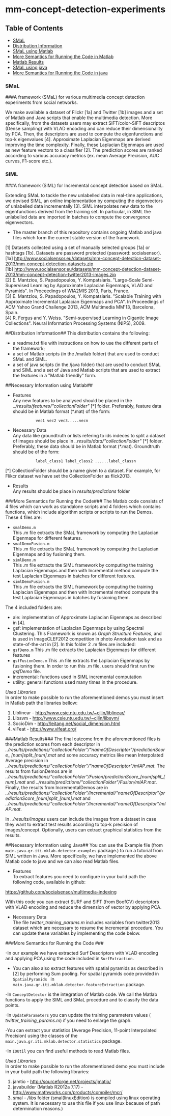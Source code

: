 mm-concept-detection-experiments
================================

## Table of Contents
* [SMaL](#smal)
* [Distribution Information](#distribution-information)
* [SMaL using Matlab](#smal-using-Matlab)
* [More Semantics for Running the Code in Matlab](#more-semantics-for-running-the-code)
* [Matlab Results](#Matlab-results)
* [SMaL using java](#smal-using-java)
* [More Semantics for Running the Code in java](#more-semantics-for-running-the-code-1)

### SMaL

###A framework (SMaL) for various multimedia concept detection experiments from social networks.

We make available a dataset of Flickr [1a] and Twitter [1b] images and a set of Matlab and Java scripts that enable the multimedia detection. More specifically, from the datasets users may extract SIFT/color-SIFT descriptos (Dense sampling) with VLAD encoding and can reduce their dimensionality by PCA. Then, the descriptors are used to compute the eigenfunctions and top-k eigenvalues [4]. Approximate Laplacian Eigenmaps are derived improving the time complexity. Finally, these Laplacian Eigenmaps are used as new feature vectors to a classifier [2]. The prediction scores are ranked according to various accuracy metrics (ex. mean Average Precision, AUC curves, F1-score etc.).


### SIML
###A framework (SIML) for Incremental concept detection based on SMaL.

Extending SMaL to tackle the new unlabelled data in real-time applications, we devised SIML, an online implementation by computing the eigenvectors of unlabelled data incrementally [3]. SIML interpolates new data to the eigenfunctions derived from the training set. In particular, in SIML the unlabelled data are imported in batches to compute the convergence eigenvectors. 

* The master branch of this repository contains ongoing Matlab and java files which form the current stable version of the framework. 

[1] Datasets collected using a set of manually selected groups [1a] or hashtags [1b]. Datasets are password protected (password: socialsensor).	 
[1a] http://www.socialsensor.eu/datasets/mm-concept-detection-dataset-2013/mm-concept-detection-datasets.zip	
[1b] http://www.socialsensor.eu/datasets/mm-concept-detection-dataset-2013/mm-concept-detection-twitter2013-images.zip	
[2] E. Mantziou, S. Papadopoulos, Y. Kompatsiaris. "Large-Scale Semi-Supervised Learning by Approximate Laplacian Eigenmaps, VLAD and Pyramids". In Proceedings of WIA2MIS 2013, Paris, France.  
[3] E. Mantziou, S. Papadopoulos, Y. Kompatsiaris. "Scalable Training with Approximate Incremental Laplacian Eigenmaps and PCA". In Proceedings of ACM Yahoo Grand Challenge 2013, ACM Multimedia MM'13, Barcelona, Spain.	
[4] R. Fergus and Y. Weiss. "Semi-supervised Learning in Gigantic Image Collections". Neural Information Processing Systems (NIPS), 2009.

##Distribution Information##
This distribution contains the following:  
* a readme.txt file with instructions on how to use the different parts of the framework;
* a set of Matlab scripts (in the /matlab folder) that are used to conduct SMaL and SIML.
* a set of java scripts (in the /java folder) that are used to conduct SMaL and SIML and a set of Java and Matlab scripts that are used to extract the features in a "Matlab friendly" form.


##Necessary Information using Matlab##

* Features	
Any new features to be analysed should be placed in the _../results/features/"collectionFolder"_ [\*] folder. Preferably, feature data should be in Matlab format (*.mat) of the form:	

				vec1 vec2 vec3.....vecn	
				
* Necessary Data	
Any data like groundtruth or lists refering to ids indeces to split a dataset of images should be place in _..results/data/"collectionFolder"_ [\*] folder. Preferably, these data should be in Matlab format (*.mat). Groundtruth should be of the form:

				label_class1 label_class2 ......label_classn

[*] CollectionFolder should be a name given to a dataset. For example, for Flikcr dataset we have set the CollectionFolder as flick2013. 

* Results	
Any results should be place in _results/predictions_ folder	

###More Semantics for Running the Code###
The Matlab code consists of 4 files which can work as standalone scripts and 4 folders which contains functions, which include algorithm scripts or scripts to run the Demos.   
These 4 files are:  
* <code>smalDemo.m</code>  
    This .m file extracts the SMaL framework by computing the Laplacian Eigenmaps for different features. 
* <code>smalDemoFusion.m</code>  
    This .m file extracts the SMaL framework by computing the Laplacian Eigenmaps and by fusioning them.  
* <code>simlDemo.m</code>  
    This .m file extracts the SIML framework by computing the training Laplacian Eigenmaps and then with Incremental method compute the test Laplacian Eigenmaps in batches for different features.
* <code>simlDemoFusion.m</code>  
    This .m file extracts the SIML framework by computing the training Laplacian Eigenmaps and then with Incremental method compute the test Laplacian Eigenmaps in batches by fusioning them.  

The 4 included folders  are:
* ale: implementation of  Approximate Laplacian Eigenmaps as described in [4].	
* gsf: implementation of Laplacian Eigenmaps by using Spectral Clustering. This Framework is known as _Graph Structure Features_, and is used in ImageCLEF2012 competition in photo Annotation task and as state-of-the-art in [2].	In this folder 2 .m files are included:
* <code>gsfDemo.m</code>  This .m file extracts the Laplacian Eigenmaps for different features
* <code>gsfFusionDemo.m</code>  This .m file extracts the Laplacian Eigenmaps by fusioning them. In order to run this .m file, users should first run the _gsfDemo_ file.	
* incremental: functions used in SIML incremental computation 
* utility: general functions used many times in the procedure. 	

_Used Libraries_	
In order to make possible to run the aforementioned demos you must insert in Matlab path the libraries bellow:

1. Liblinear - http://www.csie.ntu.edu.tw/~cjlin/liblinear/	
2. Libsvm - http://www.csie.ntu.edu.tw/~cjlin/libsvm/	
3. SocioDim - http://leitang.net/social_dimension.html	
4. vlFeat - http://www.vlfeat.org/	

###Matlab Results###
The final outcome from the aforementioned files is the prediction scores from each descriptor in _../results/predictions/"collectionFolder"/"nameOfDescriptor"/predictionScore\_ [num]split\_[num].mat_ 
and some accuracy metrics like mean Interpolated Average precision in
_../results/predictions/"collectionFolder"/"nameOfDescriptor"/mIAP.mat_. 
The results from fusionDemos are in
_../results/predictions/"collectionFolder"/Fusion/predictionScore\_[num]split\_[num].mat_ and _../results/predictions/"collectionFolder"/Fusion/mIAP.mat_. 
Finally, the results from IncrementalDemos are in _../results/predictions/"collectionFolder"/Incremental/"nameOfDescriptor"/predictionScore\_[num]split\_[num].mat_ 
and _../results/predictions/"collectionFolder"/Incremental/"nameOfDescriptor"/mIAP.mat_.	

In _../results/images_ users can include the images from a dataset in case they want to extract test results according to top-k precision of images/concept. Optionally, users can extract graphical statistics from the results.	



##Necessary Information using Java##
You can use the Example file (from <code>main.java.gr.iti.mklab.detector.examples</code> package.) to run a tutorial from SIML written in Java. More specifically, we have implemented the above Matlab code to java and we can also read Matlab files. 

* Features	
To extract features you need to configure in your build path the following code, available in github:

 https://github.com/socialsensor/multimedia-indexing

With this code you can extract SURF and SIFT (from BoofCV) descriptors with VLAD encoding and reduce the dimension of vector by applying PCA.

* Necessary Data	
The file *twitter\_training\_params.m* includes variables from twitter2013 dataset which are necessary to resume the incremental procedure.
You can update these variables by implementing the code below.


###More Semantics for Running the Code ###

-In our example we have extracted Surf Descriptors with VLAD encoding and applying PCA,using the code included in <code>SurfExtraction</code>. 

- You can also also extract features with spatial pyramids as described in [2] by performing Sum pooling. For spatial pyramids code provided in 
<code>SpatialPyramids </code> in <code>main.java.gr.iti.mklab.detector.featureExtraction</code> package.

-In <code>ConceptDetector</code> is the integration of Matlab code. We call the Matlab functions to apply the SIML and SMaL procedure and to classify the data points.

-In <code>UpdateParameters</code> you can update the training parameters values ( *twitter\_training\_params.m*) if you need to enlarge the graph. 
   
-You can extract your statistics (Average Precision, 11-point Interpolated Precision) using the classes of the
<code>main.java.gr.iti.mklab.detector.statistics</code> package.

-In <code>IOUtil</code> you can find useful methods to read Matlab files.

_Used Libraries_	
In order to make possible to run the aforementioned demo you must include in your build path the following libraries:

1. jamtio - http://sourceforge.net/projects/jmatio/	
2. javabuilder (Matlab R2012a 7.17) - http://www.mathworks.com/products/compiler/mcr/
3. smal - */libs* folder (smal(linuxEdition) is compiled using linux operating system. It is necessary to use this file if you use linux because of path determination reasons.)
	







